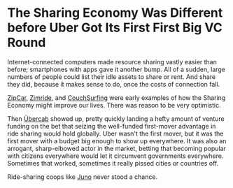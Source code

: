 # The Sharing Economy Was Different before Uber Got Its First First Big VC Round

Internet-connected computers made resource sharing vastly easier than before; smartphones with apps gave it another bump. All of a sudden, large numbers of people could list their idle assets to share or rent. And share they did, because it makes sense to do, once the costs of connection fall. 

[ZipCar](https://en.wikipedia.org/wiki/Zipcar), [Zimride](https://en.wikipedia.org/wiki/Zimride), and [CouchSurfing](https://en.wikipedia.org/wiki/CouchSurfing) were early examples of how the Sharing Economy might improve our lives. There was reason to be very optimistic. 

Then [Übercab](https://en.wikipedia.org/wiki/Uber) showed up, pretty quickly landing a hefty amount of venture funding on the bet that seizing the well-funded first-mover advantage in ride sharing would hold globally. Uber wasn't the first mover, but it was the first mover with a budget big enough to show up everywhere. It was also an arrogant, sharp-elbowed actor in the market, betting that becoming popular with citizens everywhere would let it circumvent governments everywhere. Sometimes that worked, sometimes it really pissed cities or countries off. 

Ride-sharing coops like [Juno](https://en.wikipedia.org/wiki/Juno_(company)) never stood a chance. 